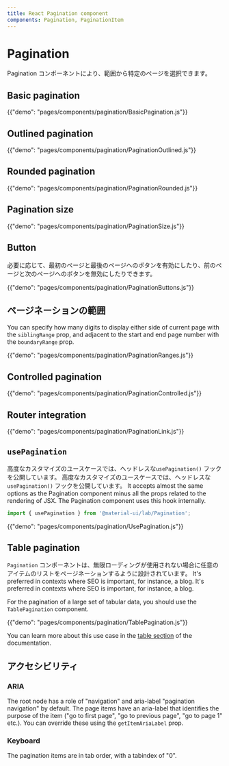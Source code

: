 ```yaml
---
title: React Pagination component
components: Pagination, PaginationItem
---
```


# Pagination

<p class="description">Pagination コンポーネントにより、範囲から特定のページを選択できます。</p>

## Basic pagination

{{"demo": "pages/components/pagination/BasicPagination.js"}}

## Outlined pagination

{{"demo": "pages/components/pagination/PaginationOutlined.js"}}

## Rounded pagination

{{"demo": "pages/components/pagination/PaginationRounded.js"}}

## Pagination size

{{"demo": "pages/components/pagination/PaginationSize.js"}}

## Button

必要に応じて、最初のページと最後のページへのボタンを有効にしたり、前のページと次のページへのボタンを無効にしたりできます。

{{"demo": "pages/components/pagination/PaginationButtons.js"}}

## ページネーションの範囲

You can specify how many digits to display either side of current page with the `siblingRange` prop, and adjacent to the start and end page number with the `boundaryRange` prop.

{{"demo": "pages/components/pagination/PaginationRanges.js"}}

## Controlled pagination

{{"demo": "pages/components/pagination/PaginationControlled.js"}}

## Router integration

{{"demo": "pages/components/pagination/PaginationLink.js"}}

## `usePagination`

高度なカスタマイズのユースケースでは、ヘッドレスな`usePagination()` フックを公開しています。 高度なカスタマイズのユースケースでは、ヘッドレスな`usePagination()` フックを公開しています。 It accepts almost the same options as the Pagination component minus all the props related to the rendering of JSX. The Pagination component uses this hook internally.

```jsx
import { usePagination } from '@material-ui/lab/Pagination';
```

{{"demo": "pages/components/pagination/UsePagination.js"}}

## Table pagination

`Pagination` コンポーネントは、無限ローディングが使用されない場合に任意のアイテムのリストをページネーションするように設計されています。 It's preferred in contexts where SEO is important, for instance, a blog. It's preferred in contexts where SEO is important, for instance, a blog.

For the pagination of a large set of tabular data, you should use the `TablePagination` component.

{{"demo": "pages/components/pagination/TablePagination.js"}}

You can learn more about this use case in the [table section](/components/tables/#custom-pagination-options) of the documentation.

## アクセシビリティ

### ARIA

The root node has a role of "navigation" and aria-label "pagination navigation" by default. The page items have an aria-label that identifies the purpose of the item ("go to first page", "go to previous page", "go to page 1" etc.). You can override these using the `getItemAriaLabel` prop.

### Keyboard

The pagination items are in tab order, with a tabindex of "0".
